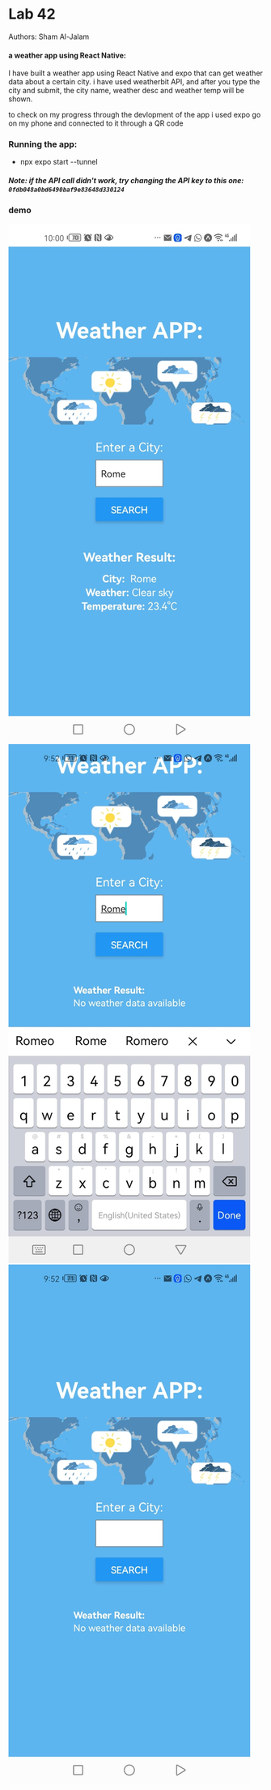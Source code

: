 # Lab 42
Authors: Sham Al-Jalam

#### a weather app using React Native:
I have built a weather app using React Native and expo that can get weather data about a certain city. i have used weatherbit API, and after you type the city and submit, the city name, weather desc and weather temp will be shown.

to check on my progress through the devlopment of the app i used expo go on my phone and connected to it through a QR code

### Running the app:
* npx expo start --tunnel

##### Note: if the API call didn't work, try changing the API key to this one: `0fdb048a0bd6490baf9e83648d330124`

### demo
![WRRC](./assets/weaetherapp1.jpeg)
![WRRC](./assets/weaetherapp2.jpeg)
![WRRC](./assets/weaetherapp3.jpeg)
